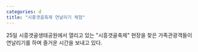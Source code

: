 ```yaml
---
categories: d
title: "시흥갯골축제 연날리기 체험"
---
```

25일 시흥갯골생태공원에서 열리고 있는 "시흥갯골축제" 현장을 찾은 가족관광객들이 연날리기를 하며 즐거운 시간을 보내고 있다.